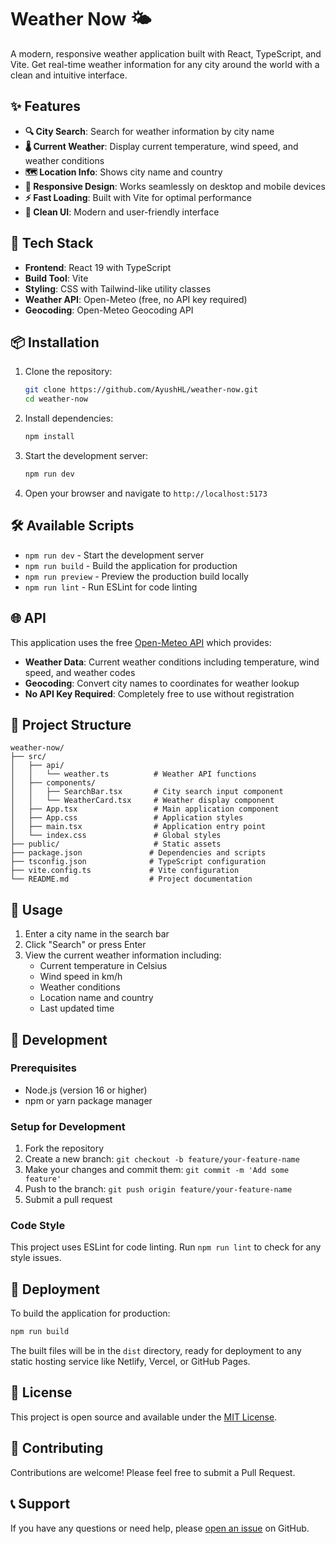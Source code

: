 # Weather Now 🌤️

A modern, responsive weather application built with React, TypeScript, and Vite. Get real-time weather information for any city around the world with a clean and intuitive interface.

## ✨ Features

- **🔍 City Search**: Search for weather information by city name
- **🌡️ Current Weather**: Display current temperature, wind speed, and weather conditions
- **🗺️ Location Info**: Shows city name and country
- **📱 Responsive Design**: Works seamlessly on desktop and mobile devices
- **⚡ Fast Loading**: Built with Vite for optimal performance
- **🎨 Clean UI**: Modern and user-friendly interface

## 🚀 Tech Stack

- **Frontend**: React 19 with TypeScript
- **Build Tool**: Vite
- **Styling**: CSS with Tailwind-like utility classes
- **Weather API**: Open-Meteo (free, no API key required)
- **Geocoding**: Open-Meteo Geocoding API

## 📦 Installation

1. Clone the repository:
   ```bash
   git clone https://github.com/AyushHL/weather-now.git
   cd weather-now
   ```

2. Install dependencies:
   ```bash
   npm install
   ```

3. Start the development server:
   ```bash
   npm run dev
   ```

4. Open your browser and navigate to `http://localhost:5173`

## 🛠️ Available Scripts

- `npm run dev` - Start the development server
- `npm run build` - Build the application for production
- `npm run preview` - Preview the production build locally
- `npm run lint` - Run ESLint for code linting

## 🌐 API

This application uses the free [Open-Meteo API](https://open-meteo.com/) which provides:

- **Weather Data**: Current weather conditions including temperature, wind speed, and weather codes
- **Geocoding**: Convert city names to coordinates for weather lookup
- **No API Key Required**: Completely free to use without registration

## 📁 Project Structure

```
weather-now/
├── src/
│   ├── api/
│   │   └── weather.ts          # Weather API functions
│   ├── components/
│   │   ├── SearchBar.tsx       # City search input component
│   │   └── WeatherCard.tsx     # Weather display component
│   ├── App.tsx                 # Main application component
│   ├── App.css                 # Application styles
│   ├── main.tsx                # Application entry point
│   └── index.css               # Global styles
├── public/                     # Static assets
├── package.json               # Dependencies and scripts
├── tsconfig.json              # TypeScript configuration
├── vite.config.ts             # Vite configuration
└── README.md                  # Project documentation
```

## 🎯 Usage

1. Enter a city name in the search bar
2. Click "Search" or press Enter
3. View the current weather information including:
   - Current temperature in Celsius
   - Wind speed in km/h
   - Weather conditions
   - Location name and country
   - Last updated time

## 🔧 Development

### Prerequisites

- Node.js (version 16 or higher)
- npm or yarn package manager

### Setup for Development

1. Fork the repository
2. Create a new branch: `git checkout -b feature/your-feature-name`
3. Make your changes and commit them: `git commit -m 'Add some feature'`
4. Push to the branch: `git push origin feature/your-feature-name`
5. Submit a pull request

### Code Style

This project uses ESLint for code linting. Run `npm run lint` to check for any style issues.

## 🚀 Deployment

To build the application for production:

```bash
npm run build
```

The built files will be in the `dist` directory, ready for deployment to any static hosting service like Netlify, Vercel, or GitHub Pages.

## 📝 License

This project is open source and available under the [MIT License](LICENSE).

## 🤝 Contributing

Contributions are welcome! Please feel free to submit a Pull Request.

## 📞 Support

If you have any questions or need help, please [open an issue](https://github.com/yourusername/weather-now/issues) on GitHub.

